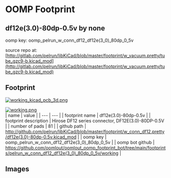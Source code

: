 # OOMP Footprint  
## df12e(3.0)-80dp-0.5v  by none  
  
oomp key: oomp_pelrun_w_conn_df12_df12e(3_0)_80dp_0_5v  
  
source repo at: [http://gitlab.com/pelrun/libKiCad/blob/master/footprint/w_vacuum.pretty/tube_gzc9-b.kicad_mod](http://gitlab.com/pelrun/libKiCad/blob/master/footprint/w_vacuum.pretty/tube_gzc9-b.kicad_mod)  
## Footprint  
  
[![working_kicad_pcb_3d.png](working_kicad_pcb_3d_600.png)](working_kicad_pcb_3d.png)  
  
[![working.png](working_600.png)](working.png)  
| name | value | 
| --- | --- | 
| footprint name | df12e(3.0)-80dp-0.5v | 
| footprint description | Hirose DF12 series connector, DF12E(3.0)-80DP-0.5V | 
| number of pads | 81 | 
| github path | http://github.com/pelrun/libKiCad/blob/master/footprint/w_conn_df12.pretty/df12e(3.0)-80dp-0.5v.kicad_mod | 
| oomp key | oomp_pelrun_w_conn_df12_df12e(3_0)_80dp_0_5v | 
| oomp bot github | https://github.com/oomlout/oomlout_oomp_footprint_bot/tree/main/footprints/pelrun_w_conn_df12_df12e(3_0)_80dp_0_5v/working | 
## Images  
